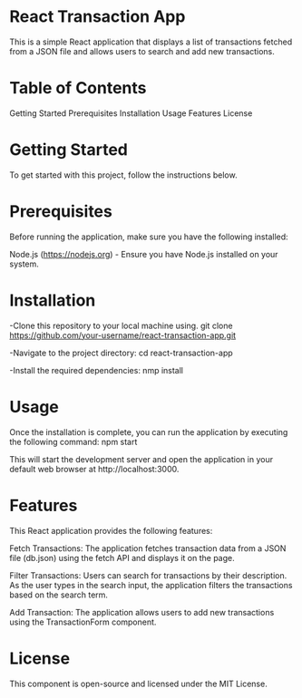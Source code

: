 # React Transaction App
This is a simple React application that displays a list of transactions fetched from a JSON file and allows users to search and add new transactions.

# Table of Contents
Getting Started
Prerequisites
Installation
Usage
Features
License
# Getting Started
To get started with this project, follow the instructions below.

# Prerequisites
Before running the application, make sure you have the following installed:

Node.js (https://nodejs.org) - Ensure you have Node.js installed on your system.
# Installation
-Clone this repository to your local machine using.
  git clone https://github.com/your-username/react-transaction-app.git

-Navigate to the project directory:
  cd react-transaction-app

-Install the required dependencies:
 nmp install

# Usage
Once the installation is complete, you can run the application by executing the following command:
  npm start

This will start the development server and open the application in your default web browser at http://localhost:3000.

# Features
This React application provides the following features:

Fetch Transactions: The application fetches transaction data from a JSON file (db.json) using the fetch API and displays it on the page.

Filter Transactions: Users can search for transactions by their description. As the user types in the search input, the application filters the transactions based on the search term.

Add Transaction: The application allows users to add new transactions using the TransactionForm component.

# License
This component is open-source and licensed under the MIT License.




